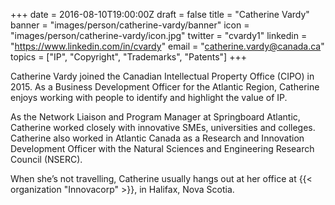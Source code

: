 +++
date = 2016-08-10T19:00:00Z
draft = false
title = "Catherine Vardy"
banner = "images/person/catherine-vardy/banner"
icon = "images/person/catherine-vardy/icon.jpg"
twitter = "cvardy1"
linkedin = "https://www.linkedin.com/in/cvardy"
email = "catherine.vardy@canada.ca"
topics = ["IP", "Copyright", "Trademarks", "Patents"]
+++

Catherine Vardy joined the Canadian Intellectual Property Office (CIPO) in 2015. As a Business Development Officer for the Atlantic Region, Catherine enjoys working with people to identify and highlight the value of IP.

As the Network Liaison and Program Manager at Springboard Atlantic, Catherine worked closely with innovative SMEs, universities and colleges. Catherine also worked in Atlantic Canada as a Research and Innovation Development Officer with the Natural Sciences and Engineering Research Council (NSERC).

When she’s not travelling, Catherine usually hangs out at her office at {{< organization "Innovacorp" >}}, in Halifax, Nova Scotia.
